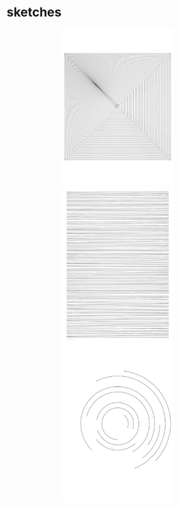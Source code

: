 # sketches


<p align="center">
    <img src="exports/2022.01.04-16.44.54-0.png" width="50%">
    <img src="exports/2022.01.04-16.52.18-0.png" width="50%">
    <img src="exports/2022.01.04-17.26.43-0.png" width="50%">
</p>

